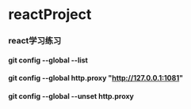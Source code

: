 # reactProject
### react学习练习  
#### git config --global --list
#### git config --global http.proxy "http://127.0.0.1:1081"  
#### git config --global --unset http.proxy